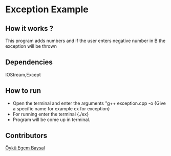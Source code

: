 # Exception Example

## How it works ?
  This program adds numbers and if the user enters negative number in B the exception will be thrown

## Dependencies

  IOStream,Except

## How to run

- Open the terminal and enter the arguments "g++ exception.cpp -o {Give a specific name for example ex for exception}
- For running enter the terminal {./ex}
- Program will be come up in terminal.

## Contributors
[Öykü Egem Baysal](https://github.com/02starFire)

